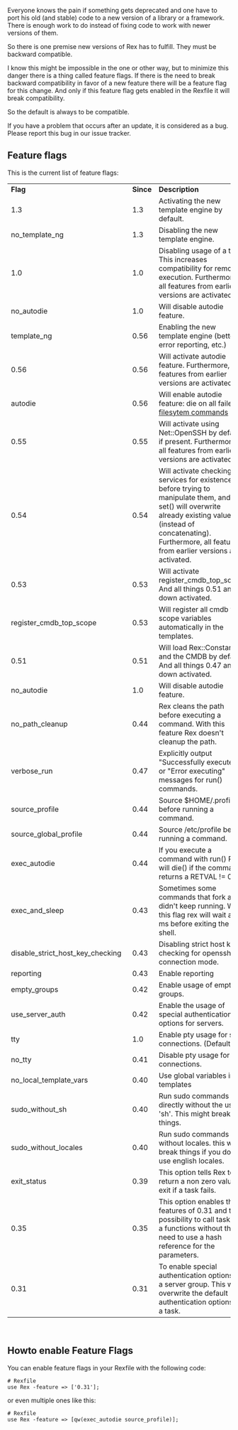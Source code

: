 Everyone knows the pain if something gets deprecated and one have to port his old (and stable) code to a new version of a library or a framework. There is enough work to do instead of fixing code to work with newer versions of them.

So there is one premise new versions of Rex has to fulfill. They must be backward compatible.

I know this might be impossible in the one or other way, but to minimize this danger there is a thing called feature flags. If there is the need to break backward compatibility in favor of a new feature there will be a feature flag for this change. And only if this feature flag gets enabled in the Rexfile it will break compatibility.

So the default is always to be compatible.

If you have a problem that occurs after an update, it is considered as a bug. Please report this bug in our issue tracker.

## Feature flags

This is the current list of feature flags:

|                                        |           |                                                                                                                                                                                                                             |
|----------------------------------------|-----------|-----------------------------------------------------------------------------------------------------------------------------------------------------------------------------------------------------------------------------|
| **Flag**                               | **Since** | **Description**                                                                                                                                                                                                             |
| 1.3                                    | 1.3       | Activating the new template engine by default.                                                                                                                                                                              |
| no\_template\_ng                       | 1.3       | Disabling the new template engine.                                                                                                                                                                                          |
| 1.0                                    | 1.0       | Disabling usage of a tty. This increases compatibility for remote execution. Furthermore, all features from earlier versions are activated.                                                                                 |
| no\_autodie                            | 1.0       | Will disable autodie feature.                                                                                                                                                                                               |
| template\_ng                           | 0.56      | Enabling the new template engine (better error reporting, etc.)                                                                                                                                                             |
| 0.56                                   | 0.56      | Will activate autodie feature. Furthermore, all features from earlier versions are activated.                                                                                                                               |
| autodie                                | 0.56      | Will enable autodie feature: die on all failed [filesytem commands](../../api/Rex/Commands/Fs.pm.html)                                                                                                                      |
| 0.55                                   | 0.55      | Will activate using Net::OpenSSH by default if present. Furthermore, all features from earlier versions are activated.                                                                                                      |
| 0.54                                   | 0.54      | Will activate checking services for existence before trying to manipulate them, and set() will overwrite already existing values (instead of concatenating). Furthermore, all features from earlier versions are activated. |
| 0.53                                   | 0.53      | Will activate register\_cmdb\_top\_scope. And all things 0.51 and down activated.                                                                                                                                           |
| register\_cmdb\_top\_scope             | 0.53      | Will register all cmdb top scope variables automatically in the templates.                                                                                                                                                  |
| 0.51                                   | 0.51      | Will load Rex::Constants and the CMDB by default. And all things 0.47 and down activated.                                                                                                                                   |
| no\_autodie                            | 1.0       | Will disable autodie feature.                                                                                                                                                                                               |
| no\_path\_cleanup                      | 0.44      | Rex cleans the path before executing a command. With this feature Rex doesn't cleanup the path.                                                                                                                             |
| verbose\_run                           | 0.47      | Explicitly output "Successfully executed" or "Error executing" messages for run() commands.                                                                                                                                 |
| source\_profile                        | 0.44      | Source $HOME/.profile before running a command.                                                                                                                                                                             |
| source\_global\_profile                | 0.44      | Source /etc/profile before running a command.                                                                                                                                                                               |
| exec\_autodie                          | 0.44      | If you execute a command with run() Rex will die() if the command returns a RETVAL != 0.                                                                                                                                    |
| exec\_and\_sleep                       | 0.43      | Sometimes some commands that fork away didn't keep running. With this flag rex will wait a few ms before exiting the shell.                                                                                                 |
| disable\_strict\_host\_key\_checking   | 0.43      | Disabling strict host key checking for openssh connection mode.                                                                                                                                                             |
| reporting                              | 0.43      | Enable reporting                                                                                                                                                                                                            |
| empty\_groups                          | 0.42      | Enable usage of empty groups.                                                                                                                                                                                               |
| use\_server\_auth                      | 0.42      | Enable the usage of special authentication options for servers.                                                                                                                                                             |
| tty                                    | 1.0       | Enable pty usage for ssh connections. (Default)                                                                                                                                                                             |
| no\_tty                                | 0.41      | Disable pty usage for ssh connections.                                                                                                                                                                                      |
| no\_local\_template\_vars              | 0.40      | Use global variables in templates                                                                                                                                                                                           |
| sudo\_without\_sh                      | 0.40      | Run sudo commands directly without the use of 'sh'. This might break things.                                                                                                                                                |
| sudo\_without\_locales                 | 0.40      | Run sudo commands without locales. this will break things if you don't use english locales.                                                                                                                                 |
| exit\_status                           | 0.39      | This option tells Rex to return a non zero value on exit if a task fails.                                                                                                                                                   |
| 0.35                                   | 0.35      | This option enables the features of 0.31 and the possibility to call tasks as a functions without the need to use a hash reference for the parameters.                                                                      |
| 0.31                                   | 0.31      | To enable special authentication options for a server group. This will overwrite the default authentication options for a task.                                                                                             |

 

## Howto enable Feature Flags

You can enable feature flags in your Rexfile with the following code:

    # Rexfile
    use Rex -feature => ['0.31'];

or even multiple ones like this:

    # Rexfile
    use Rex -feature => [qw(exec_autodie source_profile)];

 

 
